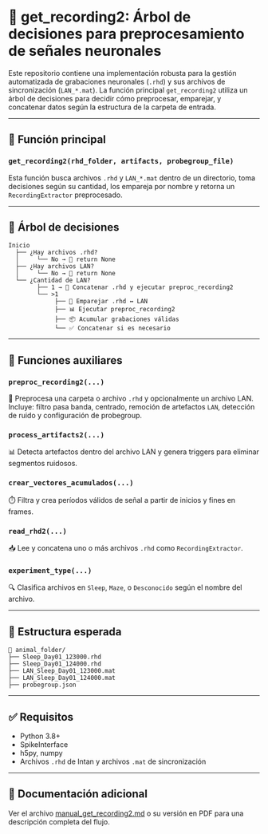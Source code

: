 # 🧠 get_recording2: Árbol de decisiones para preprocesamiento de señales neuronales

Este repositorio contiene una implementación robusta para la gestión automatizada de grabaciones neuronales (`.rhd`) y sus archivos de sincronización (`LAN_*.mat`). La función principal `get_recording2` utiliza un árbol de decisiones para decidir cómo preprocesar, emparejar, y concatenar datos según la estructura de la carpeta de entrada.

---

## 🔧 Función principal

### `get_recording2(rhd_folder, artifacts, probegroup_file)`

Esta función busca archivos `.rhd` y `LAN_*.mat` dentro de un directorio, toma decisiones según su cantidad, los empareja por nombre y retorna un `RecordingExtractor` preprocesado.

---

## 🌳 Árbol de decisiones

```
Inicio
  ├── ¿Hay archivos .rhd?
  │     └── No → 🚨 return None
  ├── ¿Hay archivos LAN?
  │     └── No → 🚨 return None
  └── ¿Cantidad de LAN?
        ├── 1 → 🔁 Concatenar .rhd y ejecutar preproc_recording2
        └── >1
             ├── 🔗 Emparejar .rhd ↔ LAN
             ├── 📊 Ejecutar preproc_recording2
             ├── 📦 Acumular grabaciones válidas
             └── ✅ Concatenar si es necesario
```

---

## 🧩 Funciones auxiliares

### `preproc_recording2(...)`
📂 Preprocesa una carpeta o archivo `.rhd` y opcionalmente un archivo LAN.  
Incluye: filtro pasa banda, centrado, remoción de artefactos `LAN`, detección de ruido y configuración de probegroup.

### `process_artifacts2(...)`
📊 Detecta artefactos dentro del archivo LAN y genera triggers para eliminar segmentos ruidosos.

### `crear_vectores_acumulados(...)`
⏱️ Filtra y crea períodos válidos de señal a partir de inicios y fines en frames.

### `read_rhd2(...)`
📥 Lee y concatena uno o más archivos `.rhd` como `RecordingExtractor`.

### `experiment_type(...)`
🔍 Clasifica archivos en `Sleep`, `Maze`, o `Desconocido` según el nombre del archivo.

---

## 📁 Estructura esperada

```
📂 animal_folder/
├── Sleep_Day01_123000.rhd
├── Sleep_Day01_124000.rhd
├── LAN_Sleep_Day01_123000.mat
├── LAN_Sleep_Day01_124000.mat
├── probegroup.json
```

---

## ✅ Requisitos

- Python 3.8+
- SpikeInterface
- h5py, numpy
- Archivos `.rhd` de Intan y archivos `.mat` de sincronización

---

## 📄 Documentación adicional

Ver el archivo [manual_get_recording2.md](manual_get_recording2.md) o su versión en PDF para una descripción completa del flujo.

